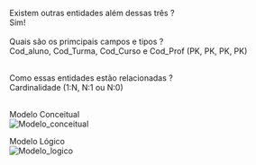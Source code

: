 
Existem outras entidades além dessas três ?
<br>
Sim!
<br>
<br>
Quais são os primcipais campos e tipos  ?
<br>
Cod_aluno, Cod_Turma, Cod_Curso e Cod_Prof (PK, PK, PK, PK)
<br>
<br>

Como essas entidades estão relacionadas ?
<br>
Cardinalidade (1:N, N:1 ou N:0)
<br>
<br>

Modelo Conceitual
<br>
![Modelo_conceitual](https://user-images.githubusercontent.com/114240411/216077133-9a6732aa-6dd8-40d4-9ad4-104d388b6ff2.png)
<br>

Modelo Lógico
<br>
![Modelo_logico](https://user-images.githubusercontent.com/114240411/216174441-cb500c36-62f8-47c2-90e0-2dc336ad4039.png)
